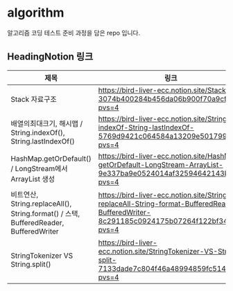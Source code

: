# algorithm
알고리즘 코딩 테스트 준비 과정을 담은 repo 입니다.

## HeadingNotion 링크
| 제목 | 링크 |
|--|--|
| Stack 자료구조 | https://bird-liver-ecc.notion.site/Stack-3074b400284b456da06b900f70a9cf93?pvs=4 |
| 배열의최대크기, 해시맵 / String.indexOf(), String.lastIndexOf() | https://bird-liver-ecc.notion.site/String-indexOf-String-lastIndexOf-5769d9421c064584a13209e50179900a?pvs=4 |
| HashMap.getOrDefault() / LongStream에서 ArrayList 생성 | https://bird-liver-ecc.notion.site/HashMap-getOrDefault-LongStream-ArrayList-9e337ba9e0524014af32594642143bbd?pvs=4 |
| 비트연산, String.replaceAll(), String.format() / 스택, BufferedReader, BufferedWriter | https://bird-liver-ecc.notion.site/String-replaceAll-String-format-BufferedReader-BufferedWriter-8c291185c0924175b07264f122bf341e?pvs=4 |
| StringTokenizer VS String.split() | https://bird-liver-ecc.notion.site/StringTokenizer-VS-String-split-7133dade7c804f46a48994859fc514b0?pvs=4 |